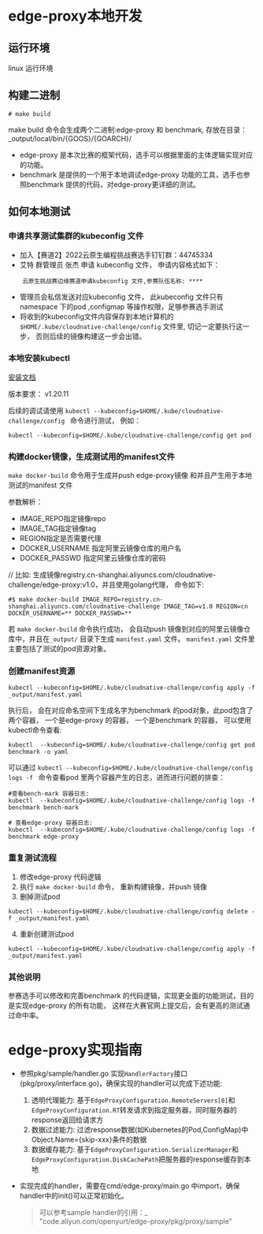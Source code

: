 # edge-proxy本地开发

## 运行环境

linux 运行环境


## 构建二进制

```
# make build
```

make build 命令会生成两个二进制:edge-proxy 和 benchmark, 存放在目录：_output/local/bin/{GOOS}/{GOARCH}/

* edge-proxy 是本次比赛的框架代码，选手可以根据里面的主体逻辑实现对应的功能。
* benchmark 是提供的一个用于本地调试edge-proxy 功能的工具，选手也参照benchmark 提供的代码，对edge-proxy更详细的测试。

## 如何本地测试

### 申请共享测试集群的kubeconfig 文件

* 加入【赛道2】2022云原生编程挑战赛选手钉钉群：44745334 
* 艾特 群管理员 张杰 申请 kubeconfig 文件， 申请内容格式如下：

```
	云原生挑战赛边缘赛道申请kubeconfig 文件,参赛队伍名称: ****
```
*  管理员会私信发送对应kubeconfig 文件， 此kubeconfig 文件只有namespace 下的pod ,configmap 等操作权限，足够参赛选手测试 
*  将收到的kubeconfig文件内容保存到本地计算机的`$HOME/.kube/cloudnative-challenge/config` 文件里, 切记一定要执行这一步， 否则后续的镜像构建这一步会出错。

### 本地安装kubectl 

[安装文档](https://kubernetes.io/zh-cn/docs/tasks/tools/install-kubectl-linux/)

版本要求： v1.20.11

后续的调试请使用 `kubectl --kubeconfig=$HOME/.kube/cloudnative-challenge/config ` 命令进行测试， 例如：

```
kubectl --kubeconfig=$HOME/.kube/cloudnative-challenge/config get pod

```

### 构建docker镜像，生成测试用的manifest文件

`make docker-build` 命令用于生成并push edge-proxy镜像 和并且产生用于本地测试的manifest 文件

参数解析：

*  IMAGE_REPO指定镜像repo
*  IMAGE_TAG指定镜像tag
*  REGION指定是否需要代理
*  DOCKER_USERNAME 指定阿里云镜像仓库的用户名
*  DOCKER_PASSWD 指定阿里云镜像仓库的密码

// 比如: 生成镜像registry.cn-shanghai.aliyuncs.com/cloudnative-challenge/edge-proxy:v1.0，并且使用golang代理， 命令如下:

```
#$ make docker-build IMAGE_REPO=registry.cn-shanghai.aliyuncs.com/cloudnative-challenge IMAGE_TAG=v1.0 REGION=cn DOCKER_USERNAME=** DOCKER_PASSWD=**
```

若 `make docker-build` 命令执行成功， 会自动push 镜像到对应的阿里云镜像仓库中，并且在`_output/` 目录下生成 `manifest.yaml` 文件。
`manifest.yaml` 文件里主要包括了测试的pod资源对象。

### 创建manifest资源

`kubectl --kubeconfig=$HOME/.kube/cloudnative-challenge/config apply -f _output/manifest.yaml`

执行后， 会在对应命名空间下生成名字为benchmark 的pod对象，此pod包含了两个容器， 一个是edge-proxy 的容器， 一个是benchmark 的容器， 可以使用kubectl命令查看:

`kubectl  --kubeconfig=$HOME/.kube/cloudnative-challenge/config get pod benchmark -o yaml`

可以通过 `kubectl --kubeconfig=$HOME/.kube/cloudnative-challenge/config logs -f ` 命令查看pod 里两个容器产生的日志，进而进行问题的排查：

```
#查看bench-mark 容器日志: 
kubectl  --kubeconfig=$HOME/.kube/cloudnative-challenge/config logs -f benchmark bench-mark

# 查看edge-proxy 容器日志:
kubectl  --kubeconfig=$HOME/.kube/cloudnative-challenge/config logs -f benchmark edge-proxy
```

### 重复测试流程
1.  修改edge-proxy 代码逻辑
2.  执行 `make docker-build` 命令， 重新构建镜像，并push 镜像
3.  删掉测试pod 
```
kubectl --kubeconfig=$HOME/.kube/cloudnative-challenge/config delete -f _output/manifest.yaml
```
4.  重新创建测试pod 
```
kubectl --kubeconfig=$HOME/.kube/cloudnative-challenge/config apply -f _output/manifest.yaml
```

### 其他说明

参赛选手可以修改和完善benchmark 的代码逻辑，实现更全面的功能测试，目的是实现edge-proxy 的所有功能， 这样在大赛官网上提交后，会有更高的测试通过命中率。


# edge-proxy实现指南

- 参照pkg/sample/handler.go 实现`HandlerFactory`接口(pkg/proxy/interface.go)，确保实现的handler可以完成下述功能:
  1. 透明代理能力: 基于`EdgeProxyConfiguration.RemoteServers[0]`和`EdgeProxyConfiguration.RT`转发请求到指定服务器，同时服务器的response返回给请求方
  2. 数据过滤能力: 过滤response数据(如Kubernetes的Pod,ConfigMap)中Object.Name={skip-xxx}条件的数据
  3. 数据缓存能力: 基于`EdgeProxyConfiguration.SerializerManager`和`EdgeProxyConfiguration.DiskCachePath`把服务器的response缓存到本地

- 实现完成的handler，需要在cmd/edge-proxy/main.go 中import，确保handler中的init()可以正常初始化。
  > 可以参考sample handler的引用：_ "code.aliyun.com/openyurt/edge-proxy/pkg/proxy/sample"
